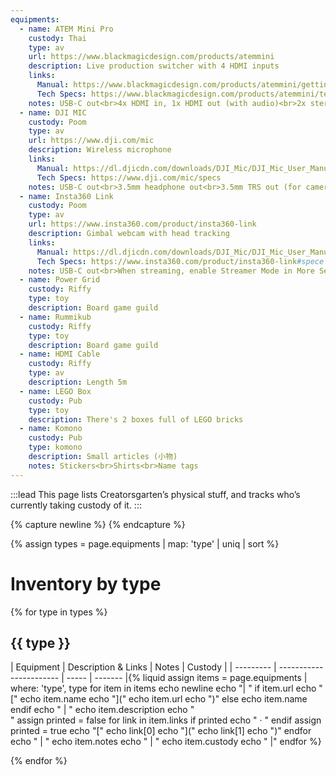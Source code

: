 ```yaml
---
equipments:
  - name: ATEM Mini Pro
    custody: Thai
    type: av
    url: https://www.blackmagicdesign.com/products/atemmini
    description: Live production switcher with 4 HDMI inputs
    links:
      Manual: https://www.blackmagicdesign.com/products/atemmini/gettingstarted
      Tech Specs: https://www.blackmagicdesign.com/products/atemmini/techspecs/W-APS-14
    notes: USB-C out<br>4x HDMI in, 1x HDMI out (with audio)<br>2x stereo mini jack in
  - name: DJI MIC
    custody: Poom
    type: av
    url: https://www.dji.com/mic
    description: Wireless microphone
    links:
      Manual: https://dl.djicdn.com/downloads/DJI_Mic/DJI_Mic_User_Manual_v1.0_en.pdf
      Tech Specs: https://www.dji.com/mic/specs
    notes: USB-C out<br>3.5mm headphone out<br>3.5mm TRS out (for camera)<br>4 hours operating time<br>2m40s to charge
  - name: Insta360 Link
    custody: Poom
    type: av
    url: https://www.insta360.com/product/insta360-link
    description: Gimbal webcam with head tracking
    links:
      Manual: https://dl.djicdn.com/downloads/DJI_Mic/DJI_Mic_User_Manual_v1.2_en.pdf
      Tech Specs: https://www.insta360.com/product/insta360-link#spece
    notes: USB-C out<br>When streaming, enable Streamer Mode in More Settings to enable 60fps output
  - name: Power Grid
    custody: Riffy
    type: toy
    description: Board game guild
  - name: Rummikub
    custody: Riffy
    type: toy
    description: Board game guild
  - name: HDMI Cable
    custody: Riffy
    type: av
    description: Length 5m
  - name: LEGO Box
    custody: Pub
    type: toy
    description: There's 2 boxes full of LEGO bricks
  - name: Komono
    custody: Pub
    type: komono
    description: Small articles (小物)
    notes: Stickers<br>Shirts<br>Name tags
---
```


:::lead
This page lists Creatorsgarten’s physical stuff, and tracks who’s currently taking custody of it.
:::

{% capture newline %}
{% endcapture %}

{% assign types = page.equipments | map: 'type' | uniq | sort %}

# Inventory by type

{% for type in types %}

## {{ type }}

| Equipment | Description &amp; Links | Notes | Custody |
| --------- | ----------------------- | ----- | ------- |{% liquid
assign items = page.equipments | where: 'type', type
for item in items
  echo newline
  echo "| "
  if item.url
    echo "["
    echo item.name
    echo "]("
    echo item.url
    echo ")"
  else
    echo item.name
  endif
  echo " | "
  echo item.description
  echo "<br>"
  assign printed = false
  for link in item.links
    if printed
      echo " &middot; "
    endif
    assign printed = true
    echo "["
    echo link[0]
    echo "]("
    echo link[1]
    echo ")"
  endfor
  echo " | "
  echo item.notes
  echo " | "
  echo item.custody
  echo " |"
endfor
%}

{% endfor %}